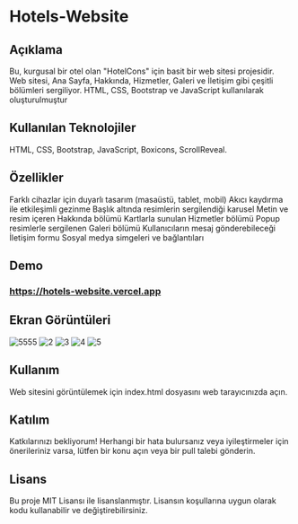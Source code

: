 
# Hotels-Website

## Açıklama
Bu, kurgusal bir otel olan "HotelCons" için basit bir web sitesi projesidir. Web sitesi, Ana Sayfa, Hakkında, Hizmetler, Galeri ve İletişim gibi çeşitli bölümleri sergiliyor. HTML, CSS, Bootstrap ve JavaScript kullanılarak oluşturulmuştur

## Kullanılan Teknolojiler
HTML,
CSS,
Bootstrap,
JavaScript,
Boxicons,
ScrollReveal.

## Özellikler
Farklı cihazlar için duyarlı tasarım (masaüstü, tablet, mobil)
Akıcı kaydırma ile etkileşimli gezinme
Başlık altında resimlerin sergilendiği karusel
Metin ve resim içeren Hakkında bölümü
Kartlarla sunulan Hizmetler bölümü
Popup resimlerle sergilenen Galeri bölümü
Kullanıcıların mesaj gönderebileceği İletişim formu
Sosyal medya simgeleri ve bağlantıları

## Demo
### https://hotels-website.vercel.app

## Ekran Görüntüleri

![5555](https://github.com/measses/Hotels-Website/assets/67739721/599289ef-16e2-4456-96e7-273926b9a270)
![2](https://github.com/measses/Hotels-Website/assets/67739721/c28e2e17-a9a9-4586-a442-3c4c55d4bd3a)
![3](https://github.com/measses/Hotels-Website/assets/67739721/5345defb-dc1e-4eb3-8d06-45295364abb2)
![4](https://github.com/measses/Hotels-Website/assets/67739721/d0843491-0e1b-41a7-9a54-e47051d8ea21)
![5](https://github.com/measses/Hotels-Website/assets/67739721/8deddebf-a205-4d47-bf1c-25f2cc4a0ec3)




## Kullanım
Web sitesini görüntülemek için index.html dosyasını web tarayıcınızda açın.

## Katılım
Katkılarınızı bekliyorum! Herhangi bir hata bulursanız veya iyileştirmeler için önerileriniz varsa, lütfen bir konu açın veya bir pull talebi gönderin.

## Lisans
Bu proje MIT Lisansı ile lisanslanmıştır. Lisansın koşullarına uygun olarak kodu kullanabilir ve değiştirebilirsiniz.

